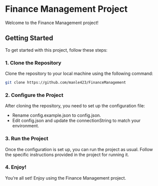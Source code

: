 # Finance Management Project

Welcome to the Finance Management project!

## Getting Started

To get started with this project, follow these steps:

### 1. Clone the Repository

Clone the repository to your local machine using the following command:

```bash
git clone https://github.com/manle423/FinanceManagement
```
### 2. **Configure the Project**

  After cloning the repository, you need to set up the configuration file:

 * Rename config.example.json to config.json.
 * Edit config.json and update the connectionString to match your environment.

### 3. **Run the Project**

  Once the configuration is set up, you can run the project as usual. Follow the specific instructions provided in the project for running it.

### 4. **Enjoy!**

  You’re all set! Enjoy using the Finance Management project.
